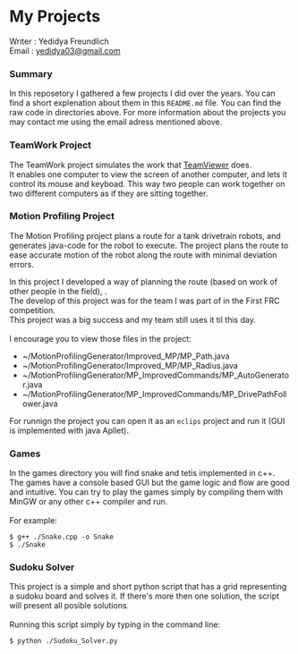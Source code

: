# My Projects

Writer : Yedidya Freundlich\
Email : yedidya03@gmail.com

### Summary
In this reposetory I gathered a few projects I did over the years. 
You can find a short explenation about them in this ```README.md``` file. You can find the raw code in directories above.
For more information about the projects you may contact me using the email adress mentioned above.

### TeamWork Project
The TeamWork project simulates the work that [TeamViewer](https://www.teamviewer.com/en/) does.\
It enables one computer to view the screen of another computer, and lets it control its mouse and keyboad. This way two people can work together on two different computers as if they are sitting together.

### Motion Profiling Project
The Motion Profiling project plans a route for a tank drivetrain robots, and generates java-code for the robot to execute.
The project plans the route to ease accurate motion of the robot along the route with minimal deviation errors. 

In this project I developed a way of planning the route (based on work of other people in the field), .\
The develop of this project was for the team I was part of in the First FRC competition.\
This project was a big success and my team still uses it til this day.\
\
I encourage you to view those files in the project:
* ~/MotionProfilingGenerator/Improved_MP/MP_Path.java
* ~/MotionProfilingGenerator/Improved_MP/MP_Radius.java
* ~/MotionProfilingGenerator/MP_ImprovedCommands/MP_AutoGenerator.java
* ~/MotionProfilingGenerator/MP_ImprovedCommands/MP_DrivePathFollower.java

For runnign the project you can open it as an ```eclips``` project and run it (GUI is implemented with java Apllet).

### Games
In the games directory you will find snake and tetis implemented in c++.
The games have a console based GUI but the game logic and flow are good and intuitive.
You can try to play the games simply by compiling them with MinGW or any other c++ compiler and run.\
\
For example:
```
$ g++ ./Snake.cpp -o Snake
$ ./Snake
```

### Sudoku Solver
This project is a simple and short python script that has a grid representing a sudoku board and solves it. 
If there's more then one solution, the script will present all posible solutions.\
\
Running this script simply by typing in the command line:
```
$ python ./Sudoku_Solver.py
```
